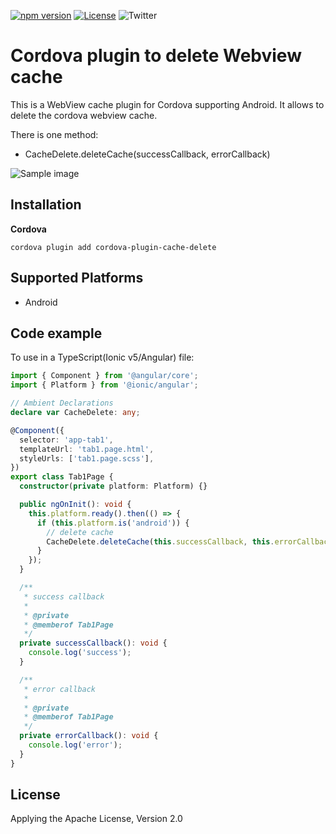 [![npm version](https://badge.fury.io/js/cordova-plugin-cache-delete.svg)](https://badge.fury.io/js/cordova-plugin-cache-delete)
[![License](https://img.shields.io/badge/License-Apache%202.0-blue.svg)](https://opensource.org/licenses/Apache-2.0)
![Twitter](https://img.shields.io/twitter/follow/l08084?style=social)
# Cordova plugin to delete Webview cache

This is a WebView cache plugin for Cordova supporting Android. It allows to delete the cordova webview cache.

There is one method:

- CacheDelete.deleteCache(successCallback, errorCallback)

![Sample image](https://github.com/l08084/image-garage/blob/22409e0710cbedbcfc68f4de8d6ca30178050588/cordova-plugin-cache-delete.png)

## Installation

**Cordova**

```
cordova plugin add cordova-plugin-cache-delete
```

## Supported Platforms
- Android

## Code example

To use in a TypeScript(Ionic v5/Angular) file:

```typescript
import { Component } from '@angular/core';
import { Platform } from '@ionic/angular';

// Ambient Declarations
declare var CacheDelete: any;

@Component({
  selector: 'app-tab1',
  templateUrl: 'tab1.page.html',
  styleUrls: ['tab1.page.scss'],
})
export class Tab1Page {
  constructor(private platform: Platform) {}

  public ngOnInit(): void {
    this.platform.ready().then(() => {
      if (this.platform.is('android')) {
        // delete cache
        CacheDelete.deleteCache(this.successCallback, this.errorCallback);
      }
    });
  }

  /**
   * success callback
   *
   * @private
   * @memberof Tab1Page
   */
  private successCallback(): void {
    console.log('success');
  }

  /**
   * error callback
   *
   * @private
   * @memberof Tab1Page
   */
  private errorCallback(): void {
    console.log('error');
  }
}
```

## License
Applying the Apache License, Version 2.0